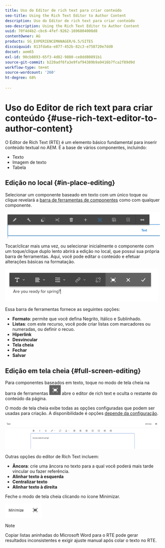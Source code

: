 ```yaml
---
title: Uso do Editor de rich text para criar conteúdo
seo-title: Using the Rich Text Editor to Author Content
description: Uso do Editor de rich text para criar conteúdo
seo-description: Using the Rich Text Editor to Author Content
uuid: 70f4d4b2-cbc6-4fef-9262-1696804008d8
contentOwner: AG
products: SG_EXPERIENCEMANAGER/6.5/SITES
discoiquuid: 813fda6a-e877-452b-82c3-e758720e7dd0
docset: aem65
exl-id: 90cb8893-65f3-4d82-9880-ce8dd80891b1
source-git-commit: b220adf6fa3e9faf94389b9a9416b7fca2f89d9d
workflow-type: tm+mt
source-wordcount: '260'
ht-degree: 68%

---
```


# Uso do Editor de rich text para criar conteúdo {#use-rich-text-editor-to-author-content}

O Editor de Rich Text (RTE) é um elemento básico fundamental para inserir conteúdo textual no AEM. É a base de vários componentes, incluindo:

* Texto
* Imagem de texto
* Tabela

## Edição no local {#in-place-editing}

Selecionar um componente baseado em texto com um único toque ou clique revelará a [barra de ferramentas de componentes](/help/sites-authoring/editing-content.md#edit-configure-copy-cut-delete-paste) como com qualquer componente.

![screen_shot_2018-03-21at163054](assets/screen_shot_2018-03-21at163054.png)

Tocar/clicar mais uma vez, ou selecionar inicialmente o componente com um toque/clique duplo lento abrirá a edição no local, que possui sua própria barra de ferramentas. Aqui, você pode editar o conteúdo e efetuar alterações básicas na formatação.

![screen_shot_2018-03-21at163214](assets/screen_shot_2018-03-21at163214.png)

Essa barra de ferramentas fornece as seguintes opções:

* **Formato**: permite que você defina Negrito, Itálico e Sublinhado.
* **Listas**: com este recurso, você pode criar listas com marcadores ou numeradas, ou definir o recuo.
* **Hiperlink**
* **Desvincular**
* **Tela cheia**
* **Fechar**
* **Salvar**

## Edição em tela cheia {#full-screen-editing}

Para componentes baseados em texto, toque no modo de tela cheia na barra de ferramentas ![](do-not-localize/screen_shot_2018-03-21at163236.png) abre o editor de rich text e oculta o restante do conteúdo da página.

O modo de tela cheia exibe todas as opções configuradas que podem ser usadas para criação. A disponibilidade é opções [depende da configuração](/help/sites-administering/rich-text-editor.md).

![screen_shot_2018-03-21at163248](assets/screen_shot_2018-03-21at163248.png)

Outras opções do editor de Rich Text incluem:

* **Âncora**: crie uma âncora no texto para a qual você poderá mais tarde vincular ou fazer referência.
* **Alinhar texto à esquerda**
* **Centralizar texto**
* **Alinhar texto à direita**

Feche o modo de tela cheia clicando no ícone Minimizar.

![screen_shot_2018-03-21at163323](assets/screen_shot_2018-03-21at163323.png)

>[!NOTE]
>
>Copiar listas aninhadas do Microsoft Word para o RTE pode gerar resultados inconsistentes e exigir ajuste manual após colar o texto no RTE.
